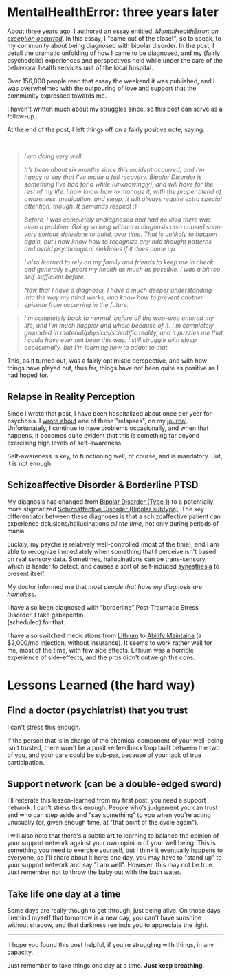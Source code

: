 # MentalHealthError: three years later

  About three years ago, I authored an essay entitled: [*MentalHealthError: an exception occurred*](https://www.kennethreitz.org/essays/mentalhealtherror-an-exception-occurred). In this essay, I "came out of the closet", so to speak, to my community about being diagnosed with bipolar disorder. In the post, I detail the dramatic unfolding of how I came to be diagnosed, and my (fairly psychedelic) experiences and perspectives held while under the care of the behavioral health services unit of the local hospital.

 Over 150,000 people read that essay the weekend it was published, and I was overwhelmed with the outpouring of love and support that the community expressed towards me.

 I haven't written much about my struggles since, so this post can serve as a follow\-up.

 At the end of the post, I left things off on a fairly positive note, saying:

  

 
> *I am doing very well.*
> 
>  *It's been about six months since this incident occurred, and I'm happy to say that I've made a full recovery. Bipolar Disorder is something I've had for a while (unknowingly), and will have for the rest of my life. I now know how to manage it, with the proper blend of awareness, medication, and sleep. It will always require extra special attention, though. It demands respect :)*
> 
>  *Before, I was completely undiagnosed and had no idea there was even a problem. Going so long without a diagnosis also caused some very serious delusions to build, over time. That is unlikely to happen again, but I now know how to recognize any odd thought patterns and avoid psychological sinkholes if it does come up.*
> 
>  *I also learned to rely on my family and friends to keep me in check and generally support my health as much as possible. I was a bit too self\-sufficient before.* 
> 
>  *Now that I have a diagnosis, I have a much deeper understanding into the way my mind works, and know how to prevent another episode from occurring in the future.*

 
> *I'm completely back to normal, before all the woo\-woo entered my life, and I'm much happier and whole because of it. I'm completely grounded in material/physical/scientific reality, and it puzzles me that I could have ever not been this way. I still struggle with sleep occasionally, but I'm learning how to adapt to that.*

 This, as it turned out, was a fairly optimistic perspective, and with how things have played out, thus far, things have not been quite as positive as I had hoped for.

 ## Relapse in Reality Perception

 Since I wrote that post, I have been hospitalized about once per year for psychosis. I [wrote about](http://journal.kennethreitz.org/entry/on-mania) one of these "relapses", on my [journal](https://journal.kennethreitz.org/). Unfortunately, I continue to have problems occasionally, and when that happens, it becomes quite evident that this is something far beyond exercising high levels of self\-awareness.

 Self\-awareness is key, to functioning well, of course, and is mandatory. But, it is not enough.

 ## Schizoaffective Disorder \& Borderline PTSD

 My diagnosis has changed from [Bipolar Disorder (Type 1\)](https://en.wikipedia.org/wiki/Bipolar_disorder) to a potentially more stigmatized [Schizoaffective Disorder (Bipolar subtype)](https://en.wikipedia.org/wiki/Schizoaffective_disorder). The key differentiator between these diagnoses is that a schizoaffective patient can experience delusions/hallucinations *all the time*, not only during periods of mania.

 Luckily, my psyche is relatively well\-controlled (most of the time), and I am able to recognize immediately when something that I perceive isn't based on real sensory data. Sometimes, hallucinations can be trans\-sensory, which is harder to detect, and causes a sort of self\-induced [synesthesia](https://en.wikipedia.org/wiki/Synesthesia) to present itself.

 My doctor informed me that *most people that have my diagnosis are homeless*.   
  
I have also been diagnosed with “borderline” Post\-Traumatic Stress Disorder. I take gabapentin   
(scheduled) for that.

 I have also switched medications from [Lithium](https://en.wikipedia.org/wiki/Lithium_(medication)) to [Abilify Maintaina](https://en.wikipedia.org/wiki/Aripiprazole) (a $2,000/mo injection, without insurance). It seems to work rather well for me, most of the time, with few side effects. Lithium was a horrible experience of side\-effects, and the pros didn't outweigh the cons.  
  


 # Lessons Learned (the hard way)

 ## Find a doctor (psychiatrist) that you trust

 I can't stress this enough. 

 If the person that is in charge of the chemical component of your well\-being isn't trusted, there won't be a positive feedback loop built between the two of you, and your care could be sub\-par, because of your lack of true participation.

 ## Support network (can be a double\-edged sword)

 I'll reiterate this lesson\-learned from my first post: you need a support network. I can't stress this enough. People who's judgement you can trust and who can step aside and "say something" to you when you're acting unusually (or, given enough time, at "that point of the cycle again"). 

 I will also note that there's a subtle art to learning to balance the opinion of your support network against your own opinion of your well being. This is something you need to exercise yourself, but I think it eventually happens to everyone, so I'll share about it here: one day, you may have to "stand up" to your support network and say "I am well". However, this may not be true. Just remember not to throw the baby out with the bath water. 

 ## Take life one day at a time

 Some days are really though to get through, just being alive. On those days, I remind myself that tomorrow is a new day, you can't have sunshine without shadow, and that darkness reminds you to appreciate the light.

 

---

  I hope you found this post helpful, if you're struggling with things, in any capacity. 

 Just remember to take things one day at a time. **Just keep breathing**.

  